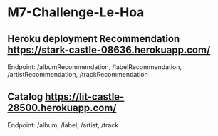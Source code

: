 # M7-Challenge-Le-Hoa

Heroku deployment
Recommendation
https://stark-castle-08636.herokuapp.com/
-----------
Endpoint: /albumRecommendation, /labelRecommendation, /artistRecommendation, /trackRecommendation

Catalog
https://lit-castle-28500.herokuapp.com/
-------
Endpoint: /album, /label, /artist, /track

